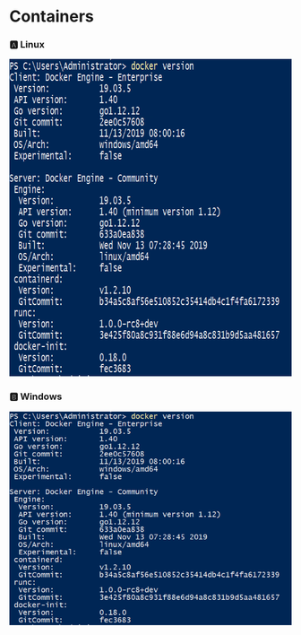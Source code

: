 # Containers

### :a: Linux

<img src="images/docker-linux-engine.png" width="752" height="566"></img>

### :b: Windows

<img src="images/docker-linux-engine.png" width="582" height="381"></img>
